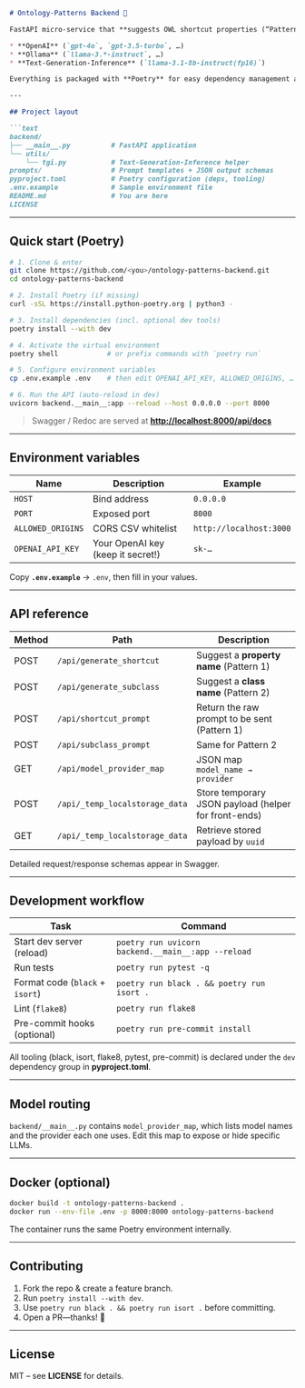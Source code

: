 ````markdown
# Ontology-Patterns Backend 🧩

FastAPI micro-service that **suggests OWL shortcut properties (“Pattern 1”) and subclass names (“Pattern 2”)** by routing prompts to multiple Large-Language-Model providers:

* **OpenAI** (`gpt-4o`, `gpt-3.5-turbo`, …)  
* **Ollama** (`llama-3.*-instruct`, …)  
* **Text-Generation-Inference** (`llama-3.1-8b-instruct(fp16)`)

Everything is packaged with **Poetry** for easy dependency management and reproducible builds.

---

## Project layout

```text
backend/
├── __main__.py          # FastAPI application
└── utils/
    └── tgi.py           # Text-Generation-Inference helper
prompts/                 # Prompt templates + JSON output schemas
pyproject.toml           # Poetry configuration (deps, tooling)
.env.example             # Sample environment file
README.md                # You are here
LICENSE
````

---

## Quick start (Poetry)

```bash
# 1. Clone & enter
git clone https://github.com/<you>/ontology-patterns-backend.git
cd ontology-patterns-backend

# 2. Install Poetry (if missing)
curl -sSL https://install.python-poetry.org | python3 -

# 3. Install dependencies (incl. optional dev tools)
poetry install --with dev

# 4. Activate the virtual environment
poetry shell            # or prefix commands with `poetry run`

# 5. Configure environment variables
cp .env.example .env    # then edit OPENAI_API_KEY, ALLOWED_ORIGINS, …

# 6. Run the API (auto-reload in dev)
uvicorn backend.__main__:app --reload --host 0.0.0.0 --port 8000
```

> Swagger / Redoc are served at **[http://localhost:8000/api/docs](http://localhost:8000/api/docs)**

---

## Environment variables

| Name              | Description                       | Example                 |
| ----------------- | --------------------------------- | ----------------------- |
| `HOST`            | Bind address                      | `0.0.0.0`               |
| `PORT`            | Exposed port                      | `8000`                  |
| `ALLOWED_ORIGINS` | CORS CSV whitelist                | `http://localhost:3000` |
| `OPENAI_API_KEY`  | Your OpenAI key (keep it secret!) | `sk-…`                  |

Copy **`.env.example`** → `.env`, then fill in your values.

---

## API reference

| Method | Path                           | Description                                          |
| ------ | ------------------------------ | ---------------------------------------------------- |
| POST   | `/api/generate_shortcut`       | Suggest a **property name** (Pattern 1)              |
| POST   | `/api/generate_subclass`       | Suggest a **class name** (Pattern 2)                 |
| POST   | `/api/shortcut_prompt`         | Return the raw prompt to be sent (Pattern 1)         |
| POST   | `/api/subclass_prompt`         | Same for Pattern 2                                   |
| GET    | `/api/model_provider_map`      | JSON map `model_name → provider`                     |
| POST   | `/api/_temp_localstorage_data` | Store temporary JSON payload (helper for front-ends) |
| GET    | `/api/_temp_localstorage_data` | Retrieve stored payload by `uuid`                    |

Detailed request/response schemas appear in Swagger.

---

## Development workflow

| Task                            | Command                                            |
| ------------------------------- | -------------------------------------------------- |
| Start dev server (reload)       | `poetry run uvicorn backend.__main__:app --reload` |
| Run tests                       | `poetry run pytest -q`                             |
| Format code (`black` + `isort`) | `poetry run black . && poetry run isort .`         |
| Lint (`flake8`)                 | `poetry run flake8`                                |
| Pre-commit hooks (optional)     | `poetry run pre-commit install`                    |

All tooling (black, isort, flake8, pytest, pre-commit) is declared under the `dev` dependency group in **pyproject.toml**.

---

## Model routing

`backend/__main__.py` contains `model_provider_map`, which lists model names and the provider each one uses.
Edit this map to expose or hide specific LLMs.

---

## Docker (optional)

```bash
docker build -t ontology-patterns-backend .
docker run --env-file .env -p 8000:8000 ontology-patterns-backend
```

The container runs the same Poetry environment internally.

---

## Contributing

1. Fork the repo & create a feature branch.
2. Run `poetry install --with dev`.
3. Use `poetry run black . && poetry run isort .` before committing.
4. Open a PR—thanks! 🚀

---

## License

MIT – see **LICENSE** for details.

```
```
